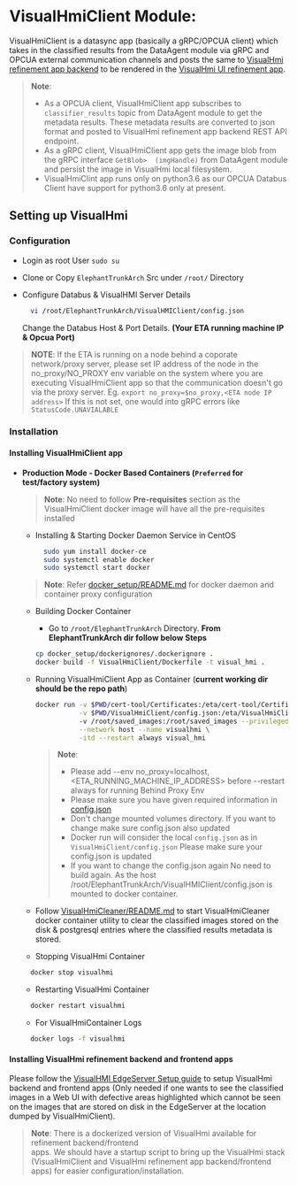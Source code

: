 # VisualHmiClient Module:

VisualHmiClient is a datasync app (basically a gRPC/OPCUA client) which takes in the classified results from the DataAgent module via gRPC and OPCUA external communication channels and posts the same to [VisualHmi refinement app backend](https://github.intel.com/ElephantTrunkArch/refinement-app-backend) to be rendered in the [VisualHmi UI refinement app](https://github.intel.com/ElephantTrunkArch/refinement-app).

> **Note**:
> * As a OPCUA client, VisualHmiClient app subscribes to `classifier_results` topic from DataAgent
>   module to get the metadata results. These metadata results are converted to json format and 
>   posted to VisualHmi refinement app backend REST API endpoint.
> * As a gRPC client, VisualHmiClient app gets the image blob from the gRPC interface `GetBlob> 
>  (imgHandle)` from DataAgent module and persist the image in VisualHmi local filesystem.
> * VisualHmiClint app runs only on python3.6 as our OPCUA Databus Client have support for 
>   python3.6 only at present.

## Setting up VisualHmi

### Configuration

* Login as root User `sudo su`

* Clone or Copy `ElephantTrunkArch` Src under `/root/` Directory

* Configure Databus & VisualHMI Server Details
  ```sh
    vi /root/ElephantTrunkArch/VisualHMIClient/config.json
  ```
  Change the Databus Host & Port Details.
  **(Your ETA running machine IP & Opcua Port)**

> **NOTE**:
  If the ETA is running on a node behind a coporate network/proxy server, please set IP address      of the node in the no_proxy/NO_PROXY env variable on the system where you are executing VisualHmiClient app so that the communication doesn't go via the proxy server.
  Eg. `export no_proxy=$no_proxy,<ETA node IP address>`
  If this is not set, one would into gRPC errors like `StatusCode.UNAVIALABLE`      

### Installation 

#### Installing VisualHmiClient app

- **Production Mode - Docker Based Containers (`Preferred` for test/factory system)**

  > **Note**: No need to follow **Pre-requisites** section as the VisualHmiClient docker
  >           image will have all the pre-requisites installed
  
  * Installing & Starting Docker Daemon Service in CentOS
    ```sh
      sudo yum install docker-ce
      sudo systemctl enable docker
      sudo systemctl start docker
    ```
    
  > **Note**:
  > Refer [docker_setup/README.md](../docker_setup/README.md) for docker daemon and container proxy 
  > configuration

  * Building Docker Container

      * Go to `/root/ElephantTrunkArch`  Directory. **From ElephantTrunkArch dir follow below Steps**

      ```sh
      cp docker_setup/dockerignores/.dockerignore .
      docker build -f VisualHmiClient/Dockerfile -t visual_hmi .
      ```
  * Running VisualHmiClient App as Container (**current working dir should be the repo path**)
      ```sh
      docker run -v $PWD/cert-tool/Certificates:/eta/cert-tool/Certificates \
                 -v $PWD/VisualHmiClient/config.json:/eta/VisualHmiClient/config.json \ 
                 -v /root/saved_images:/root/saved_images --privileged=true \
                 --network host --name visualhmi \
                 -itd --restart always visual_hmi
      ```
    > **Note**:
    > * Please add --env no_proxy=localhost,<ETA_RUNNING_MACHINE_IP_ADDRESS> before --restart 
    >   always for running Behind Proxy Env
    > * Please make sure you have given required information in [config.json](config.json)
    > * Don't change mounted volumes directory. If you want to change make sure config.json also 
    >   updated
    > * Docker run will consider the local `config.json` as in `VisualHmiClient/config.json`
    >   Please make sure your config.json is updated
    > * If you want to change the config.json again No need to build again. As the host 
    >   /root/ElephantTrunkArch/VisualHMIClient/config.json is mounted to docker container.

  * Follow [VisualHmiCleaner/README.md](VisualHmiCleaner/README.md) to start VisualHmiCleaner    
    docker container utility to clear the classified images stored on the disk & postgresql entries where the classified results metadata is stored.

  * Stopping VisualHmi Container
  ```sh
    docker stop visualhmi
  ```

  * Restarting VisualHmi Container
  ```sh
    docker restart visualhmi
  ```

  * For VisualHmiContainer Logs
  ```sh
    docker logs -f visualhmi
  ```

#### Installing VisualHmi refinement backend and frontend apps

Please follow the [VisualHMI EdgeServer Setup guide](https://github.intel.com/ElephantTrunkArch/ElephantTrunkArch/wiki/VisualHmi-EdgeServer-Setup) to setup VisualHmi backend and frontend apps (Only needed if one wants to see the classified images in a Web UI with defective areas highlighted which cannot be seen on the images that are stored on disk in the EdgeServer at the location dumped by VisualHmiClient).

> **Note**: There is a dockerized version of VisualHmi available for refinement backend/frontend   
>           apps. We should have a startup script to bring up the VisualHmi stack (VisualHmiClient
>           and VisualHmi refinement app backend/frontend apps) for easier
>           configuration/installation.